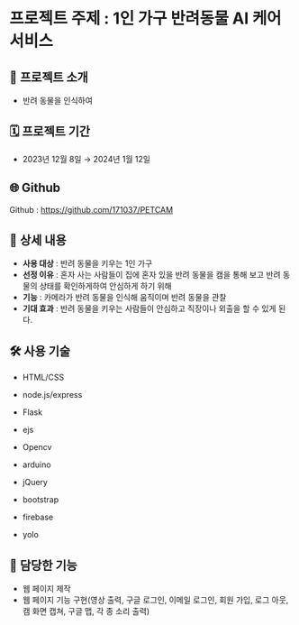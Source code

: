 # 프로젝트 주제 : 1인 가구 반려동물 AI 케어 서비스

## 📖 프로젝트 소개

- 반려 동물을 인식하여

## 🗓️ 프로젝트 기간

- 2023년 12월 8일 → 2024년 1월 12일

## 🌐 Github

Github : https://github.com/171037/PETCAM

## 📗 상세 내용

- **사용 대상** : 반려 동물을 키우는 1인 가구
- **선정 이유** : 혼자 사는 사람들이 집에 혼자 있을 반려 동물을 캠을 통해 보고 반려 동물의 상태를 확인하게하여 안심하게 하기 위해
- **기능** : 카메라가 반려 동물을 인식해 움직이며 반려 동물을 관찰
- **기대 효과** : 반려 동물을 키우는 사람들이 안심하고 직장이나 외출을 할 수 있게 된다.

## 🛠️ 사용 기술

- HTML/CSS
- node.js/express
- Flask
- ejs
- Opencv

- arduino
- jQuery
- bootstrap
- firebase
- yolo

## 🔧 담당한 기능

- 웹 페이지 제작
- 웹 페이지 기능 구현(영상 출력, 구글 로그인, 이메일 로그인, 회원 가입, 로그 아웃, 캠 화면 캡쳐, 구글 맵, 각 종 소리 출력)
